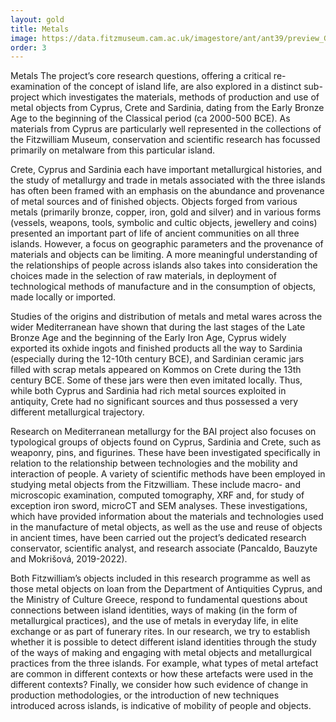 ```yaml
---
layout: gold
title: Metals
image: https://data.fitzmuseum.cam.ac.uk/imagestore/ant/ant39/preview_GR_19_1917_20_281_29.jpg
order: 3
---
```


Metals
The project’s core research questions, offering a critical re-examination of the concept of island life, are also explored in a distinct sub-project which investigates the materials, methods of production and use of metal objects from Cyprus, Crete and Sardinia, dating from the Early Bronze Age to the beginning of the Classical period (ca 2000-500 BCE). As materials from Cyprus are particularly well represented in the collections of the Fitzwilliam Museum, conservation and scientific research has focussed primarily on metalware from this particular island.

Crete, Cyprus and Sardinia each have important metallurgical histories, and the study of metallurgy and trade in metals associated with the three islands has often been framed with an emphasis on the abundance and provenance of metal sources and of finished objects. Objects forged from various metals (primarily bronze, copper, iron, gold and silver) and in various forms (vessels, weapons, tools, symbolic and cultic objects, jewellery and coins) presented an important part of life of ancient communities on all three islands. However, a focus on geographic parameters and the provenance of materials and objects can be limiting. A more meaningful understanding of the relationships of people across islands also takes into consideration the choices made in the selection of raw materials, in deployment of technological methods of manufacture and in the consumption of objects, made locally or imported.

Studies of the origins and distribution of metals and metal wares across the wider Mediterranean have shown that during the last stages of the Late Bronze Age and the beginning of the Early Iron Age, Cyprus widely exported its oxhide ingots and finished products all the way to Sardinia (especially during the 12-10th century BCE), and Sardinian ceramic jars filled with scrap metals appeared on Kommos on Crete during the 13th century BCE. Some of these jars were then even imitated locally. Thus, while both Cyprus and Sardinia had rich metal sources exploited in antiquity, Crete had no significant sources and thus possessed a very different metallurgical trajectory. 

Research on Mediterranean metallurgy for the BAI project also focuses on typological groups of objects found on Cyprus, Sardinia and Crete, such as weaponry, pins, and figurines. These have been investigated specifically in relation to the relationship between technologies and the mobility and interaction of people. A variety of scientific methods have been employed in studying metal objects from the Fitzwilliam. These include macro- and microscopic examination, computed tomography, XRF and, for study of exception iron sword, microCT and SEM analyses. These investigations, which have provided information about the materials and technologies used in the manufacture of metal objects, as well as the use and reuse of objects in ancient times, have been carried out the project’s dedicated research conservator, scientific analyst, and research associate (Pancaldo, Bauzyte and Mokrišová, 2019-2022).

Both Fitzwilliam’s objects included in this research programme as well as those metal objects on loan from the Department of Antiquities Cyprus, and the Ministry of Culture Greece, respond to fundamental questions about connections between island identities, ways of making (in the form of metallurgical practices), and the use of metals in everyday life, in elite exchange or as part of funerary rites. In our research, we try to establish whether it is possible to detect different island identities through the study of the ways of making and engaging with metal objects and metallurgical practices from the three islands. For example, what types of metal artefact are common in different contexts or how these artefacts were used in the different contexts? Finally, we consider how such evidence of change in production methodologies, or the introduction of new techniques introduced across islands, is indicative of mobility of people and objects. 

